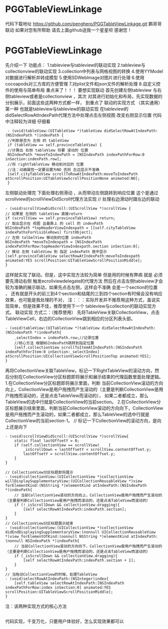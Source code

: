 # PGGTableViewLinkage
代码下载地址 https://github.com/penghero/PGGTableViewLinkage.git
鹏哥哥联动   如果对您有所帮助 请去上面github送我一个星星呗 感谢您！
# PGGTableViewLinkage
先介绍一下 功能点：
1.tableview与tableview的联动实现
2.tableview与collectionview的联动实现
3.collection中列表与网格视图的转换
4.使用YYModel对数据进行解析并转成模型 
5.使用SDWebImage对图片进行处理
6.使用cocoapods对三方库的方便管理
7.对plist文件和json文件的解析处理
8.自定义控件的使用与简单布局
重点来了！！！
要想实现联动 首先创建左侧tableview 与右侧tableview或者是collectionview ，其次 对其进行初始化和布局，先实现数据的分别展示，前面这些这两种方式都一样，
到重点了
联动的实现方式 （其实通用）
第一种 也就是tableview与tableview的联动实现 
在tableview的didSelectRowAtIndexPath代理方法中处理点击左侧视图  改变右侧显示位置 代码中注释较为详细 仔细看
```
 - (void)tableView:(UITableView *)tableView didSelectRowAtIndexPath:(NSIndexPath *)indexPath {
 //判断是否为 左侧 的 tableView
 if (tableView == self.provinceTableView) {
 //计算出 右侧 tableView 将要 滚动的 位置
 NSIndexPath *moveToIndexPath = [NSIndexPath indexPathForRow:0 inSection:indexPath.row];
 //将 rightTableView 移动到对应的 位置
 //注：动画属性一定要设置为NO 否则 左边显示不准确
 [self.cityTableView scrollToRowAtIndexPath:moveToIndexPath atScrollPosition:UITableViewScrollPositionNone animated:NO];
 }
 ```
 左侧联动处理完 下面处理右侧滑动 ，从而带动左侧跳转到响应位置 这个是通过scrollview的scrollViewDidScroll代理方法实现
  //    处理右边滑动时跟左边的联动
  ```
 - (void)scrollViewDidScroll:(UIScrollView *)scrollView {
 // 如果是 左侧的 tableView 直接return
 if (scrollView == self.provinceTableView) return;
 // 取出显示在 视图 且最靠上 的 cell 的 indexPath
 NSIndexPath *topHeaderViewIndexpath = [[self.cityTableView indexPathsForVisibleRows] firstObject];
 // 左侧 talbelView 移动到的位置 indexPath
 NSIndexPath *moveToIndexpath = [NSIndexPath indexPathForRow:topHeaderViewIndexpath.section inSection:0];
 // 移动 左侧 tableView 到 指定 indexPath 居中显示
 [self.provinceTableView selectRowAtIndexPath:moveToIndexpath animated:YES scrollPosition:UITableViewScrollPositionMiddle];
 }
 ```
 这样就实现了联动。但是，这中实现方法较为简单 但是用的时候有弊病 就是 必须要先滑动右侧 触发ecrollviewdelegate的代理方法 
 然后在点击左侧tableview才会较为准确的展示联动，如果先点击左侧，这样会不准确 会差一个section的位置 ，
 还有就是开头的前三到4个section和结尾的三到四个section有时候会没有响应效果，也可能是我处理的不对，
 注：：：实际开发并不推荐用这种方式，虽说实现简单，但是效果不佳，推荐使用下一个 tableview与collection的联动实现方式。
 联动实现 方式二：（推荐使用）
先将TableView关联CollectionView，点击TableViewCell，右边的CollectionView跳到相应的分区列表头部。
```
- (void)tableView:(UITableView *)tableView didSelectRowAtIndexPath:(NSIndexPath *)indexPath{
    _selectIndex = indexPath.row;//记录位置
    //核心方法 根据NSIndexPath跳转到指定位置
    [self.collectionView scrollToItemAtIndexPath:[NSIndexPath indexPathForItem:0 inSection:_selectIndex] atScrollPosition:UICollectionViewScrollPositionTop animated:YES];
}
```
再将CollectionView关联TableView，标记一下RightTableView的滚动方向，然后分别在CollectionView分区标题即将展示和展示结束的代理函数里面处理逻辑。
1.在CollectionView分区标题即将展示里面，判断 当前CollectionView滚动的方向向上，CollectionView是用户拖拽而产生滚动的（主要是判断CollectionView是用户拖拽而滚动的，还是点击TableView而滚动的），
如果二者都成立，那么TableView的选中行就是CollectionView的当前section。
2.在CollectionView分区标题展示结束里面，判断当前CollectionView滚动的方向向下，CollectionView是用户拖拽而产生滚动的，如果二者都成立，那么TableView的选中行就是CollectionView的当前section-1。
// 标记一下CollectionView的滚动方向，是向上还是向下
```
- (void)scrollViewDidScroll:(UIScrollView *)scrollView{
    static float lastOffsetY = 0;
    if (self.collectionView == scrollView)    {
        _isScrollDown = lastOffsetY < scrollView.contentOffset.y;
        lastOffsetY = scrollView.contentOffset.y;
    }
}
```
```
// CollectionView分区标题即将展示
- (void)collectionView:(UICollectionView *)collectionView willDisplaySupplementaryView:(UICollectionReusableView *)view forElementKind:(NSString *)elementKind atIndexPath:(NSIndexPath *)indexPath{
    // 当前CollectionView滚动的方向向上，CollectionView是用户拖拽而产生滚动的（主要是判断CollectionView是用户拖拽而滚动的，还是点击TableView而滚动的）
    if (!_isScrollDown && collectionView.dragging){
        [self selectRowAtIndexPath:indexPath.section];
    }
}
// CollectionView分区标题展示结束
- (void)collectionView:(UICollectionView *)collectionView didEndDisplayingSupplementaryView:(nonnull UICollectionReusableView *)view forElementOfKind:(nonnull NSString *)elementKind atIndexPath:(nonnull NSIndexPath *)indexPath{
    // 当前CollectionView滚动的方向向下，CollectionView是用户拖拽而产生滚动的（主要是判断CollectionView是用户拖拽而滚动的，还是点击TableView而滚动的）
    if (_isScrollDown && collectionView.dragging){
        [self selectRowAtIndexPath:indexPath.section + 1];
    }
}
// 当拖动CollectionView的时候，处理TableView
- (void)selectRowAtIndexPath:(NSInteger)index{
    [self.tableView selectRowAtIndexPath:[NSIndexPath indexPathForRow:index inSection:0] animated:YES scrollPosition:UITableViewScrollPositionMiddle];
}
```
注：该两种实现方式的核心方法
```[self.tableView selectRowAtIndexPath:[NSIndexPath indexPathForRow:index inSection:0] animated:YES scrollPosition:UITableViewScrollPositionMiddle]
```
代码实现，千变万化，只要用户体验好，怎么实现效果都可以

